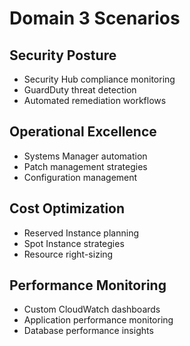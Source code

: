 # Domain 3 Scenarios

## Security Posture
- Security Hub compliance monitoring
- GuardDuty threat detection
- Automated remediation workflows

## Operational Excellence
- Systems Manager automation
- Patch management strategies
- Configuration management

## Cost Optimization
- Reserved Instance planning
- Spot Instance strategies
- Resource right-sizing

## Performance Monitoring
- Custom CloudWatch dashboards
- Application performance monitoring
- Database performance insights

